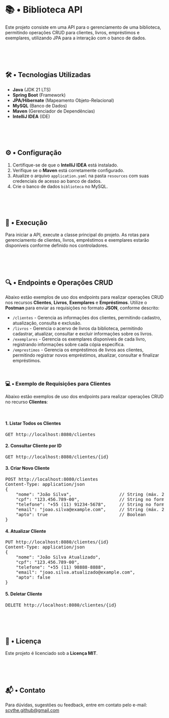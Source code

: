 <!DOCTYPE html>
<html lang="pt-BR">
<head>
    <meta charset="UTF-8">
    <meta name="viewport" content="width=device-width, initial-scale=1.0">
</head>
<body>
    <div class="container">
        <h1>📚 • Biblioteca API</h1>
        <p>Este projeto consiste em uma API para o gerenciamento de uma biblioteca, permitindo operações CRUD para clientes, livros, empréstimos e exemplares, utilizando JPA para a interação com o banco de dados.</p>

<br><br><br>

<h2>🛠️ • Tecnologias Utilizadas</h2>
        <ul>
            <li><strong>Java</strong> (JDK 21 LTS)</li>
            <li><strong>Spring Boot</strong> (Framework)</li>
            <li><strong>JPA/Hibernate</strong> (Mapeamento Objeto-Relacional)</li>
            <li><strong>MySQL</strong> (Banco de Dados)</li>
            <li><strong>Maven</strong> (Gerenciador de Dependências)</li>
            <li><strong>IntelliJ IDEA</strong> (IDE)</li>
        </ul>

<br><br><br>

<h2>⚙️ • Configuração</h2>
        <ol>
            <li>Certifique-se de que o <strong>IntelliJ IDEA</strong> está instalado.</li>
            <li>Verifique se o <strong>Maven</strong> está corretamente configurado.</li>
            <li>Atualize o arquivo <code>application.yaml</code> na pasta <code>resources</code> com suas credenciais de acesso ao banco de dados.</li>
            <li>Crie o banco de dados <code>biblioteca</code> no MySQL.</li>
        </ol>

<br><br><br>

<h2>🚀 • Execução</h2>
        <p>Para iniciar a API, execute a classe principal do projeto. As rotas para gerenciamento de clientes, livros, empréstimos e exemplares estarão disponíveis conforme definido nos controladores.</p>

<br><br><br>

<h2>🔍 • Endpoints e Operações CRUD</h2>
        <p>Abaixo estão exemplos de uso dos endpoints para realizar operações CRUD nos recursos <strong>Clientes</strong>, <strong>Livros</strong>, <strong>Exemplares</strong> e <strong>Empréstimos</strong>. Utilize o <strong>Postman</strong> para enviar as requisições no formato <strong>JSON</strong>, conforme descrito:</p>
        <ul>
            <li><code>/clientes</code> - Gerencia as informações dos clientes, permitindo cadastro, atualização, consulta e exclusão.</li>
            <li><code>/livros</code> - Gerencia o acervo de livros da biblioteca, permitindo cadastrar, atualizar, consultar e excluir informações sobre os livros.</li>
            <li><code>/exemplares</code> - Gerencia os exemplares disponíveis de cada livro, registrando informações sobre cada cópia específica.</li>
            <li><code>/emprestimos</code> - Gerencia os empréstimos de livros aos clientes, permitindo registrar novos empréstimos, atualizar, consultar e finalizar empréstimos.</li>
        </ul>

<br>

<h3>💻 • Exemplo de Requisições para Clientes</h3>
        <p>Abaixo estão exemplos de uso dos endpoints para realizar operações CRUD no recurso <strong>Clientes</strong>:</p>

<br>

<h4>1. Listar Todos os Clientes</h4>
<pre>GET http://localhost:8080/clientes</pre>

<h4>2. Consultar Cliente por ID</h4>
<pre>GET http://localhost:8080/clientes/{id}</pre>

<h4>3. Criar Novo Cliente</h4>
<pre>
POST http://localhost:8080/clientes
Content-Type: application/json
{
    "nome": "João Silva",                  // String (máx. 255 caracteres)
    "cpf": "123.456.789-00",               // String no formato ###.###.###-##
    "telefone": "+55 (11) 91234-5678",     // String no formato +## (##) #####-####
    "email": "joao.silva@example.com",     // String (máx. 255 caracteres, único)
    "apto": true                           // Boolean
}
</pre>

<h4>4. Atualizar Cliente</h4>
<pre>
PUT http://localhost:8080/clientes/{id}
Content-Type: application/json
{
    "nome": "João Silva Atualizado",
    "cpf": "123.456.789-00",
    "telefone": "+55 (11) 98888-8888",
    "email": "joao.silva.atualizado@example.com",
    "apto": false
}
</pre>

<h4>5. Deletar Cliente</h4>
<pre>DELETE http://localhost:8080/clientes/{id}</pre>

<br><br><br>

<h2>📜 • Licença</h2>
        <p>Este projeto é licenciado sob a <strong>Licença MIT</strong>.</p>

<br><br><br>

<h2>📬 • Contato</h2>
        <p>Para dúvidas, sugestões ou feedback, entre em contato pelo e-mail: 
            <a href="mailto:scythe.github@gmail.com">scythe.github@gmail.com</a>
        </p>
    </div>
</body>
</html>
